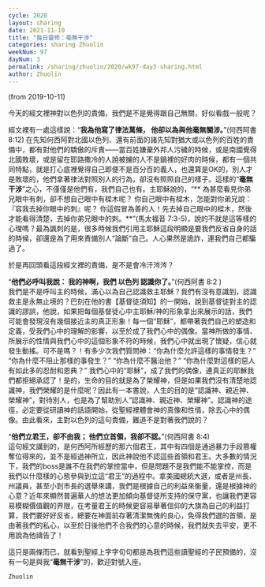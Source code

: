 ```yaml
---
cycle: 2020
layout: sharing
date: 2021-11-10
title: "每日靈修：毫無干涉"
categories: sharing Zhuolin
weekNum: 97
dayNum: 3
permalink: /sharing/zhuolin/2020/wk97-day3-sharing.html
author: Zhuolin
---
```

(from 2019-10-11)

今天的經文裡神對以色列的責備，我們是不是覺得跟自己無關，好似看戲一般呢？    

經文裡有一處這樣說：“**我為他寫了律法萬條， 他卻以為與他毫無關涉。**”(何西阿書 8:12) 在先知何西阿對北國以色列、還有前面的諸先知對猶大或以色列的百姓的責備中，都有對他們的驕傲的斥責——當百姓嫌棄外邦人污穢的時候，或是南國覺得北國敗壞，或是留在耶路撒冷的人說被擄的人不是鍋裡的好肉的時候，都有一個共同特點，就是打心底裡覺得自己即便不是百分百的義人，也還算是OK的，別人才是敗壞的，他們拿著律法對照別人的行為，卻沒有照照自己的樣子。這樣的“**毫無干涉**”之心，不僅僅是他們有，我們自己也有。主耶穌說的，“** 為甚麼看見你弟兄眼中有刺，卻不想自己眼中有樑木呢？ 你自己眼中有樑木，怎能對你弟兄說：『容我去掉你眼中的刺』呢？ 你這假冒為善的人！先去掉自己眼中的樑木，然後才能看得清楚，去掉你弟兄眼中的刺。**”(馬太福音 7:3-5)，說的不就是這等樣的心理嗎？最為諷刺的是，很多時候我們引用主耶穌這段明顯是要我們反省自身的話的時候，卻還是為了用來責備別人“論斷”自己。人心果然是詭詐，連我們自己都騙過了。    

於是再回頭看這段經文裡的責備，是不是會冷汗涔涔？    

“**他們必呼叫我說： 我的神啊，我們 以色列 認識你了。**”(何西阿書 8:2 )    
我們是不是呼叫主的時候，滿心以為自己認識救主耶穌？我們有沒有意識到，認識救主是永無止境的？巴刻在他的書【基督徒須知】的一開始，說到基督徒對主的認識的謬誤，他說，如果把每個基督徒心中主耶穌/神的形象拿出來展示的話，我們可能會發現沒有幾個接近主的真正形象！每一個“耶穌”，都帶著我們自己的塑造和定義，受我們心中的理解的影響，以至於成了我們心中的偶像。當神所做的事情、所展示的性情與我們心中的這個形象不符的時候，我們心中就出現了懷疑，信心就發生動搖。可不是嗎？！有多少次我們質問神：“你為什麼允許這樣的事情發生？” “你為什麼不阻止那樣的事發生？” “你為什麼不醫治他？” “你為什麼對這樣的惡人有如此多的忍耐和恩典？” 我們心中的“耶穌”，成了我們的偶像，連真正的耶穌我們都拒絕承認了！是的，生命的目的就是為了榮耀神，但是如果我們沒有清楚地認識神，我們榮耀的是什麼呢？因此有一本書說，人生的目的是“認識神、親近神、榮耀神”，對待別人，也是為了幫助別人“認識神、親近神、榮耀神”。認識神的途徑，必定要從研讀神的話語開始，從聖經裡體會神的真像和性情，除去心中的偶像。由此看來，主對以色列的這句責備，難道不是對著我們說的？    

“**他們立君王，卻不由我； 他們立首領，我卻不認。**”(何西阿書 8:4)    
這句經文講到的，是何西阿所經歷的那六個君王，其中有四個是通過暴力手段篡權奪位得來的，並不是經過神所立，因此神說他不認這些首領和君王。大多數的情況下，我們的boss是誰不在我們的掌控當中，但是問題不是我們能不能掌控，而是我們以什麼樣的心態參與到立這“君王”的過程中。拿美國總統大選，或者是州長、州議員，甚至小到市長的選舉來講，我們是根據自己的利益來衡量，還是根據神的心意？近年來顯然普遍華人的想法更加傾向基督徒所支持的保守黨，也讓我們更容易模糊價值觀的界限，在考量君王的時候更容易舉著信仰的大旗為自己的利益打算，我們要好好反省，總要在神面前存著清潔無愧的良心，免得我們選的首領，是由著我們的私心，以至於日後他們不合我們的心意的時候，我們就失去平安，更不用說為他禱告了！    

這只是兩條而已，就看到聖經上字字句句都是為我們這些讀聖經的子民預備的，沒有一句是與我“**毫無干涉**”的，歡迎對號入座。    

`Zhuolin`    

